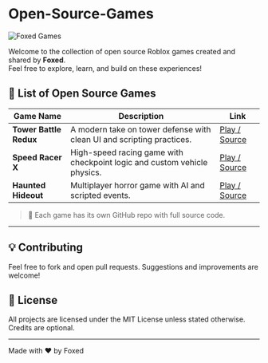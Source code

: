 # Open-Source-Games

![Foxed Games](https://i.pinimg.com/originals/2d/82/d9/2d82d901304ed14d0ea5d44c6d12dbac.gif)

Welcome to the collection of open source Roblox games created and shared by **Foxed**.  
Feel free to explore, learn, and build on these experiences!

## 📜 List of Open Source Games

| Game Name | Description | Link |
|----------|-------------|------|
| **Tower Battle Redux** | A modern take on tower defense with clean UI and scripting practices. | [Play / Source](https://github.com/yourname/tower-battle-redux) |
| **Speed Racer X** | High-speed racing game with checkpoint logic and custom vehicle physics. | [Play / Source](https://github.com/yourname/speed-racer-x) |
| **Haunted Hideout** | Multiplayer horror game with AI and scripted events. | [Play / Source](https://github.com/yourname/haunted-hideout) |

> 📁 Each game has its own GitHub repo with full source code.

---

## 💡 Contributing
Feel free to fork and open pull requests. Suggestions and improvements are welcome!

## 📄 License
All projects are licensed under the MIT License unless stated otherwise.
Credits are optional.

---

Made with ❤️ by Foxed
